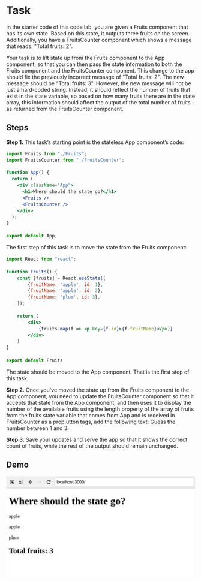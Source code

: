 # Task

In the starter code of this code lab, you are given a Fruits component that has its own state. Based on this state, it outputs three fruits on the screen. Additionally, you have a FruitsCounter component which shows a message that reads: "Total fruits: 2".

Y​our task is to lift state up from the Fruits component to the App component, so that you can then pass the state information to both the Fruits component and the FruitsCounter component. This change to the app should fix the previously incorrect message of "Total fruits: 2".  The new message should be "Total fruits: 3".  However, the new message will not be just a hard-coded string. Instead, it should reflect the number of fruits that exist in the state variable, so based on how many fruits there are in the state array, this information should affect the output of the total number of fruits - as returned from the FruitsCounter component.

## Steps

**Step 1.** This task’s starting point is the stateless App component’s code:
```jsx
import Fruits from "./Fruits";
import FruitsCounter from "./FruitsCounter";

function App() {
  return (
    <div className="App">
      <h1>Where should the state go?</h1>
      <Fruits />
      <FruitsCounter />
    </div>
  );
}

export default App;
```

The first step of this task is to move the state from the Fruits component:
```jsx
import React from "react";

function Fruits() {
    const [fruits] = React.useState([
        {fruitName: 'apple', id: 1},
        {fruitName: 'apple', id: 2},
        {fruitName: 'plum', id: 3},
    ]);

    return (
        <div>
            {fruits.map(f => <p key={f.id}>{f.fruitName}</p>)}
        </div>
    )
}

export default Fruits
```

T​he state should be moved to the App component. That is the first step of this task.

**Step 2.** Once you've moved the state up from the Fruits component to the App component, you need to update the FruitsCounter component so that it accepts that state from the App component, and then uses it to display the number of the available fruits using the length property of the array of fruits from the fruits state variable that comes from App and is received in FruitsCounter as a prop.utton tags, add the following text: Guess the number between 1 and 3. 

**Step 3.** Save your updates and serve the app so that it shows the correct count of fruits, while the rest of the output should remain unchanged.

## Demo

<img src="./public/demo.png">